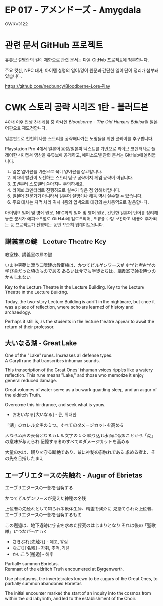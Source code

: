 # EP 017 - アメンドーズ - Amygdala

CWKV0122

# 관련 문서 GitHub 프로젝트

유튜브 설명란의 길이 제한으로 관련 문서는 다음 GitHub 프로젝트에 첨부합니다.

주요 컷신, NPC 대사, 아이템 설명의 일어/영어 원문과 간단한 일어 단어 정리가 첨부돼 있습니다.

https://github.com/neobundy/Bloodborne-Lore-Play

# CWK 스토리 공략 시리즈 1탄 - 블러드본

40대 이후 인생 3대 게임 중 하나인 *Bloodborne - The Old Hunters Edition*을 일본어판으로 재도전합니다.

일본판으로 천천히 나름 스토리를 공략해나가는 노땅들을 위한 플레이를 추구합니다.

Playstation Pro 4에서 일본어 음성/일본어 텍스트를 기반으로 라이브 코멘터리로 플레이한 4K 캡쳐 영상을 유튜브에 공개하고, 에피소드별 관련 문서는 GitHub에 올려둡니다.

1. 일본 일어판을 기준으로 북미 영어판을 참고합니다.
2. 희대의 발컨이 도전하는 스토리 탐구 공략이지 게임 공략이 아닙니다.
3. 초반부터 스포일러 쏟아지니 주의하세요.
4. 라이브 코멘터리로 진행하므로 실수가 많은 점 양해 바랍니다.
5. 일본어 전문가가 아니라서 일본어 설명이나 해독 역시 실수할 수 있습니다.
6. 주요 대사는 자막 처리 귀차니즘의 압박으로 대강의 순차통역으로 갈음합니다.

아이템의 일어 및 영어 원문, NPC화의 일어 및 영어 원문, 간단한 일본어 단어를 정리해 놓은 문서가 에피소드별로 GitHub에 업로드되며, 오류를 수정 보완하고 내용이 추가되는 등 프로젝트가 진행되는 동안 꾸준히 업데이트됩니다.

## 講義室の鍵 - Lecture Theatre Key

教室棟、講義室の扉の鍵

いまや悪夢に漂う二階建の教室棟は、かつてビルゲンワースが
史学と考古学の学び舎だった頃のものである
あるいは今でも学徒たちは、講義室で師を待つのかもしれない

Key to the Lecture Theatre in the Lecture Building. 
Key to the Lecture Theatre in the Lecture Building.

Today, the two-story Lecture Building is adrift in the
nightmare, but once it was a place of reflection, where
scholars learned of history and archaeology.

Perhaps it still is, as the students in the lecture theatre
appear to await the return of their professor.  


## 大いなる湖 - Great Lake

One of the "Lake" runes. Increases all defense types.   
A Caryll rune that transcribes inhuman sounds.

This transcription of the Great Ones' inhuman voices ripples
like a watery reflection. This rune means "Lake," and those
who memorize it enjoy general reduced damage.

Great volumes of water serve as a bulwark guarding sleep,
and an augur of the eldritch Truth.

Overcome this hindrance, and seek what is yours.    

* おおいなる[大いなる] - 큰, 위대한

「湖」のカレル文字の１つ。すべてのダメージカットを高める

人ならぬ声の表音となるカレル文字の１つ
映り込む水面に似ることから「湖」の意味が与えられ
記憶する者のすべてのダメージカットを高める

大量の水は、眠りを守る断絶であり、故に神秘の前触れである
求める者よ、その先を目指したまえ

## エーブリエタースの先触れ - Augur of Ebrietas

エーブリエタースの一部を召喚する

かつてビルゲンワースが見えた神秘の名残

上位者の先触れとして知られる軟体生物、精霊を媒介に
見捨てられた上位者、エーブリエタースの一部を召喚するもの

この邂逅は、地下遺跡に宇宙を求めた探究のはじまりとなり
それは後の「聖歌隊」につながっていく

* さきぶれ[先触れ]  - 예고, 알림
* なごり[名残] - 자취, 추억, 기념
* かいこう[邂逅] - 해후

Partially summon Ebrietas.  
Remnant of the eldritch Truth encountered at Byrgenwerth.

Use phantasms, the invertebrates known to be augurs of the
Great Ones, to partially summon abandoned Ebrietas.

The initial encounter marked the start of an inquiry into the
cosmos from within the old labyrinth, and led to the
establishment of the Choir. 

